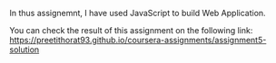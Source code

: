 In thus assignemnt, I have used JavaScript to build Web Application.

You can check the result of this assignment on the following link:
https://preetithorat93.github.io/coursera-assignments/assignment5-solution
